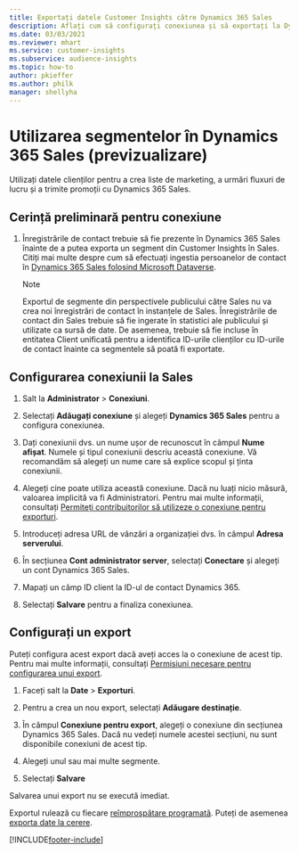 ```yaml
---
title: Exportați datele Customer Insights către Dynamics 365 Sales
description: Aflați cum să configurați conexiunea și să exportați la Dynamics 365 Sales.
ms.date: 03/03/2021
ms.reviewer: mhart
ms.service: customer-insights
ms.subservice: audience-insights
ms.topic: how-to
author: pkieffer
ms.author: philk
manager: shellyha
---
```


# <a name="use-segments-in-dynamics-365-sales-preview"></a>Utilizarea segmentelor în Dynamics 365 Sales (previzualizare)



Utilizați datele clienților pentru a crea liste de marketing, a urmări fluxuri de lucru și a trimite promoții cu Dynamics 365 Sales.

## <a name="prerequisite-for-connection"></a>Cerință preliminară pentru conexiune

1. Înregistrările de contact trebuie să fie prezente în Dynamics 365 Sales înainte de a putea exporta un segment din Customer Insights în Sales. Citiți mai multe despre cum să efectuați ingestia persoanelor de contact în [Dynamics 365 Sales folosind Microsoft Dataverse](connect-power-query.md).

   > [!NOTE]
   > Exportul de segmente din perspectivele publicului către Sales nu va crea noi înregistrări de contact în instanțele de Sales. Înregistrările de contact din Sales trebuie să fie ingerate în statistici ale publicului și utilizate ca sursă de date. De asemenea, trebuie să fie incluse în entitatea Client unificată pentru a identifica ID-urile clienților cu ID-urile de contact înainte ca segmentele să poată fi exportate.

## <a name="set-up-the-connection-to-sales"></a>Configurarea conexiunii la Sales

1. Salt la **Administrator** > **Conexiuni**.

1. Selectați **Adăugați conexiune** și alegeți **Dynamics 365 Sales** pentru a configura conexiunea.

1. Dați conexiunii dvs. un nume ușor de recunoscut în câmpul **Nume afișat**. Numele și tipul conexiunii descriu această conexiune. Vă recomandăm să alegeți un nume care să explice scopul și ținta conexiunii.

1. Alegeți cine poate utiliza această conexiune. Dacă nu luați nicio măsură, valoarea implicită va fi Administratori. Pentru mai multe informații, consultați [Permiteți contribuitorilor să utilizeze o conexiune pentru exporturi](connections.md#allow-contributors-to-use-a-connection-for-exports).

1. Introduceți adresa URL de vânzări a organizației dvs. în câmpul **Adresa serverului**.

1. În secțiunea **Cont administrator server**, selectați **Conectare** și alegeți un cont Dynamics 365 Sales.

1. Mapați un câmp ID client la ID-ul de contact Dynamics 365.

1. Selectați **Salvare** pentru a finaliza conexiunea. 

## <a name="configure-an-export"></a>Configurați un export

Puteți configura acest export dacă aveți acces la o conexiune de acest tip. Pentru mai multe informații, consultați [Permisiuni necesare pentru configurarea unui export](export-destinations.md#set-up-a-new-export).

1. Faceți salt la **Date** > **Exporturi**.

1. Pentru a crea un nou export, selectați **Adăugare destinație**.

1. În câmpul **Conexiune pentru export**, alegeți o conexiune din secțiunea Dynamics 365 Sales. Dacă nu vedeți numele acestei secțiuni, nu sunt disponibile conexiuni de acest tip.

1. Alegeți unul sau mai multe segmente.

1. Selectați **Salvare**

Salvarea unui export nu se execută imediat.

Exportul rulează cu fiecare [reîmprospătare programată](system.md#schedule-tab). Puteți de asemenea [exporta date la cerere](export-destinations.md#run-exports-on-demand). 

[!INCLUDE[footer-include](../includes/footer-banner.md)]
